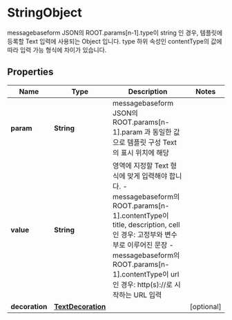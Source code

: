 

# StringObject

messagebaseform JSON의 ROOT.params[n-1].type이 string 인 경우, 템플릿에 등록할 Text 입력에 사용되는 Object 입니다. type 하위 속성인 contentType의 값에 따라 입력 가능 형식에 차이가 있습니다. 

## Properties

| Name | Type | Description | Notes |
|------------ | ------------- | ------------- | -------------|
|**param** | **String** | messagebaseform JSON의 ROOT.params[n-1].param 과 동일한 값으로 템플릿 구성 Text의 표시 위치에 해당 |  |
|**value** | **String** | 영역에 지정할 Text 형식에 맞게 입력해야 합니다. - messagebaseform의 ROOT.params[n-1].contentType이 title, description, cell 인 경우: 고정부와 변수부로 이루어진 문장 - messagebaseform의 ROOT.params[n-1].contentType이 url인 경우: http(s)://로 시작하는 URL 입력  |  |
|**decoration** | [**TextDecoration**](TextDecoration.md) |  |  [optional] |



